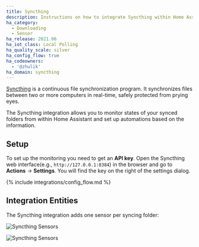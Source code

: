 ```yaml
---
title: Syncthing
description: Instructions on how to integrate Syncthing within Home Assistant.
ha_category:
  - Downloading
  - Sensor
ha_release: 2021.06
ha_iot_class: Local Polling
ha_quality_scale: silver
ha_config_flow: true
ha_codeowners:
  - '@zhulik'
ha_domain: syncthing
---
```


[Syncthing](https://syncthing.net/) is a continuous file synchronization program. It synchronizes files between two or more computers 
in real-time, safely protected from prying eyes.

The Syncthing integration allows you to monitor states of your synced folders from within Home Assistant and set up automations based on the information.

## Setup

To set up the monitoring you need to get an **API key**. Open the Syncthing web 
interface(e.g., `http://127.0.0.1:8384`) in the browser and go to **Actions** -> **Settings**. You will find
the key on the right of the settings dialog.

{% include integrations/config_flow.md %}
  
## Integration Entities

The Syncthing integration adds one sensor per syncing folder:

![Syncthing Sensors](/images/integrations/syncthing/sensors.png)

![Syncthing Sensors](/images/integrations/syncthing/sensor.png)
